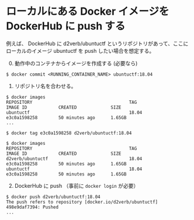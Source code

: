 # ローカルにある Docker イメージを DockerHub に push する

例えば、 DockerHub に d2verb/ubuntuctf というリポジトリがあって、ここにローカルのイメージ ubuntuctf を push したい場合を想定する。

0. 動作中のコンテナからイメージを作成する (必要なら)
```
$ docker commit <RUNNING_CONTAINER_NAME> ubuntuctf:18.04
```

1. リポジトリ名を合わせる。
```
$ docker images
REPOSITORY                                     TAG                            IMAGE ID            CREATED             SIZE
ubuntuctf                                      18.04                          e3c0a1598258        50 minutes ago      1.65GB
...

$ docker tag e3c0a1598258 d2verb/ubuntuctf:18.04

$ docker images
REPOSITORY                                     TAG                            IMAGE ID            CREATED             SIZE
d2verb/ubuntuctf                               18.04                          e3c0a1598258        50 minutes ago      1.65GB
ubuntuctf                                      18.04                          e3c0a1598258        50 minutes ago      1.65GB
```

2. DockerHub に push （事前に `docker login` が必要）
```
$ docker push d2verb/ubuntuctf:18.04
The push refers to repository [docker.io/d2verb/ubuntuctf]
498e9daf7394: Pushed
...
```
